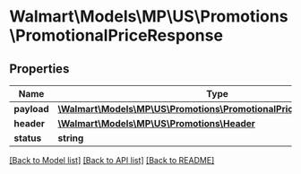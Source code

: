 # Walmart\Models\MP\US\Promotions\PromotionalPriceResponse

## Properties

Name | Type | Description | Notes
------------ | ------------- | ------------- | -------------
**payload** | [**\Walmart\Models\MP\US\Promotions\PromotionalPriceResponsePayload**](PromotionalPriceResponsePayload.md) |  | [optional]
**header** | [**\Walmart\Models\MP\US\Promotions\Header**](Header.md) |  | [optional]
**status** | **string** |  | [optional]


[[Back to Model list]](./) [[Back to API list]](../../../../../README.md#supported-apis) [[Back to README]](../../../../../README.md)
